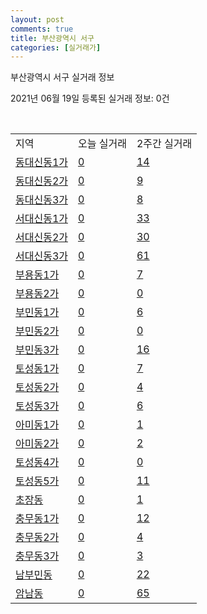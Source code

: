 ```yaml
---
layout: post
comments: true
title: 부산광역시 서구
categories: [실거래가]
---
```


부산광역시 서구 실거래 정보

2021년 06월 19일 등록된 실거래 정보: 0건

<script type="text/javascript">
  google.charts.load('current', {'packages':['corechart']});
  google.charts.setOnLoadCallback(drawChart);

  function drawChart() {
    var data = google.visualization.arrayToDataTable([['거래일', '매매', '전월세', '전매'], ['2021-02', 0, 8, 0], ['2021-03', 4, 22, 1], ['2021-04', 71, 29, 10], ['2021-05', 104, 28, 15], ['2021-06', 12, 17, 1]]);

    var options = {
      title: '최근 유형별 거래량 추이',
      legend: { position: 'bottom' }
    };

    var chart = new google.visualization.LineChart(document.getElementById('columnchart_material'));
    chart.draw(data, (options));
  }
</script>

<div id="columnchart_material" style="width: 450px; margin-left: -35px"></div>
<br>
<table class="sortable">
  <tr>
    <td>지역</td>
    <td>오늘 실거래</td>
    <td>2주간 실거래</td>
  </tr>

  
  <tr class="item">
    <td><a href="2614010100.html">동대신동1가</a></td>
    <td><a href="2614010100.html">0</a></td>
    <td><a href="2614010100.html">14</a></td>
  </tr>
    

  <tr class="item">
    <td><a href="2614010200.html">동대신동2가</a></td>
    <td><a href="2614010200.html">0</a></td>
    <td><a href="2614010200.html">9</a></td>
  </tr>
    

  <tr class="item">
    <td><a href="2614010300.html">동대신동3가</a></td>
    <td><a href="2614010300.html">0</a></td>
    <td><a href="2614010300.html">8</a></td>
  </tr>
    

  <tr class="item">
    <td><a href="2614010400.html">서대신동1가</a></td>
    <td><a href="2614010400.html">0</a></td>
    <td><a href="2614010400.html">33</a></td>
  </tr>
    

  <tr class="item">
    <td><a href="2614010500.html">서대신동2가</a></td>
    <td><a href="2614010500.html">0</a></td>
    <td><a href="2614010500.html">30</a></td>
  </tr>
    

  <tr class="item">
    <td><a href="2614010600.html">서대신동3가</a></td>
    <td><a href="2614010600.html">0</a></td>
    <td><a href="2614010600.html">61</a></td>
  </tr>
    

  <tr class="item">
    <td><a href="2614010700.html">부용동1가</a></td>
    <td><a href="2614010700.html">0</a></td>
    <td><a href="2614010700.html">7</a></td>
  </tr>
    

  <tr class="item">
    <td><a href="2614010800.html">부용동2가</a></td>
    <td><a href="2614010800.html">0</a></td>
    <td><a href="2614010800.html">0</a></td>
  </tr>
    

  <tr class="item">
    <td><a href="2614010900.html">부민동1가</a></td>
    <td><a href="2614010900.html">0</a></td>
    <td><a href="2614010900.html">6</a></td>
  </tr>
    

  <tr class="item">
    <td><a href="2614011000.html">부민동2가</a></td>
    <td><a href="2614011000.html">0</a></td>
    <td><a href="2614011000.html">0</a></td>
  </tr>
    

  <tr class="item">
    <td><a href="2614011100.html">부민동3가</a></td>
    <td><a href="2614011100.html">0</a></td>
    <td><a href="2614011100.html">16</a></td>
  </tr>
    

  <tr class="item">
    <td><a href="2614011200.html">토성동1가</a></td>
    <td><a href="2614011200.html">0</a></td>
    <td><a href="2614011200.html">7</a></td>
  </tr>
    

  <tr class="item">
    <td><a href="2614011300.html">토성동2가</a></td>
    <td><a href="2614011300.html">0</a></td>
    <td><a href="2614011300.html">4</a></td>
  </tr>
    

  <tr class="item">
    <td><a href="2614011400.html">토성동3가</a></td>
    <td><a href="2614011400.html">0</a></td>
    <td><a href="2614011400.html">6</a></td>
  </tr>
    

  <tr class="item">
    <td><a href="2614011500.html">아미동1가</a></td>
    <td><a href="2614011500.html">0</a></td>
    <td><a href="2614011500.html">1</a></td>
  </tr>
    

  <tr class="item">
    <td><a href="2614011600.html">아미동2가</a></td>
    <td><a href="2614011600.html">0</a></td>
    <td><a href="2614011600.html">2</a></td>
  </tr>
    

  <tr class="item">
    <td><a href="2614011700.html">토성동4가</a></td>
    <td><a href="2614011700.html">0</a></td>
    <td><a href="2614011700.html">0</a></td>
  </tr>
    

  <tr class="item">
    <td><a href="2614011800.html">토성동5가</a></td>
    <td><a href="2614011800.html">0</a></td>
    <td><a href="2614011800.html">11</a></td>
  </tr>
    

  <tr class="item">
    <td><a href="2614011900.html">초장동</a></td>
    <td><a href="2614011900.html">0</a></td>
    <td><a href="2614011900.html">1</a></td>
  </tr>
    

  <tr class="item">
    <td><a href="2614012000.html">충무동1가</a></td>
    <td><a href="2614012000.html">0</a></td>
    <td><a href="2614012000.html">12</a></td>
  </tr>
    

  <tr class="item">
    <td><a href="2614012100.html">충무동2가</a></td>
    <td><a href="2614012100.html">0</a></td>
    <td><a href="2614012100.html">4</a></td>
  </tr>
    

  <tr class="item">
    <td><a href="2614012200.html">충무동3가</a></td>
    <td><a href="2614012200.html">0</a></td>
    <td><a href="2614012200.html">3</a></td>
  </tr>
    

  <tr class="item">
    <td><a href="2614012300.html">남부민동</a></td>
    <td><a href="2614012300.html">0</a></td>
    <td><a href="2614012300.html">22</a></td>
  </tr>
    

  <tr class="item">
    <td><a href="2614012400.html">암남동</a></td>
    <td><a href="2614012400.html">0</a></td>
    <td><a href="2614012400.html">65</a></td>
  </tr>
    


</table>


    